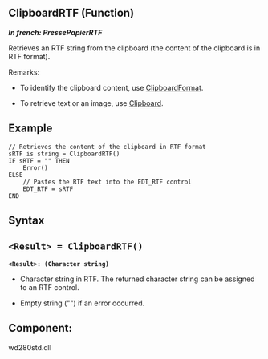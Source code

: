 
## ClipboardRTF (Function)

***In french: PressePapierRTF***



<a name="XUse"></a>
<a name="Use"></a>
<a name="description"></a>
Retrieves an RTF string from the clipboard (the content of the clipboard is in RTF format).

Remarks:

- To identify the clipboard content, use [ClipboardFormat](../WDLang1/3063002.md).

- To retrieve text or an image, use [Clipboard](../WDLang1/3063004.md).  



<a name="Example1"></a>
<a name="sample_code"></a>

## Example


```wl
// Retrieves the content of the clipboard in RTF format
sRTF is string = ClipboardRTF()
IF sRTF = "" THEN
	Error()
ELSE
	// Pastes the RTF text into the EDT_RTF control
	EDT_RTF = sRTF
END
```

<a name="XSYNTAX"></a>
<a name="SYNTAX1"></a>

## Syntax

`<Result> = ClipboardRTF()`
---

**`<Result>: (Character string)`**



- Character string in RTF. The returned character string can be assigned to an RTF control.  

- Empty string ("") if an error occurred. 






<a name="XComponent"></a>

## Component:
wd280std.dll
